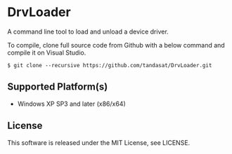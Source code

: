 DrvLoader
=========

A command line tool to load and unload a device driver.

To compile, clone full source code from Github with a below command and compile
it on Visual Studio.

    $ git clone --recursive https://github.com/tandasat/DrvLoader.git


Supported Platform(s)
-----------------
- Windows XP SP3 and later (x86/x64)


License
-----------------
This software is released under the MIT License, see LICENSE.
